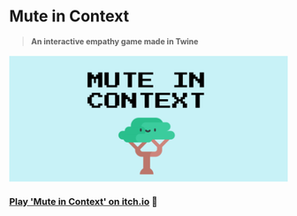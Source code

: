 # Mute in Context
> #### An interactive empathy game made in Twine

![Mute in Context title screen](https://github.com/nnekannagbo/MuteInContext/blob/main/title%20screen.png?raw=true)

### [Play 'Mute in Context' on itch.io](https://nnekathewoods.itch.io/mute-in-context) 👾

